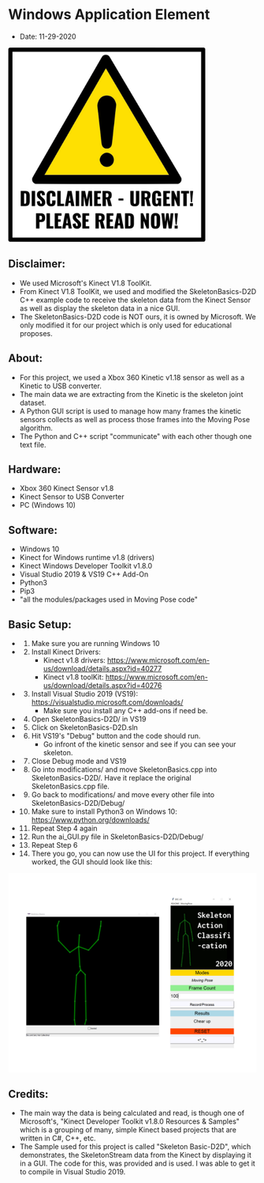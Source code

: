 # Windows Application Element
- Date: 11-29-2020

<img width="400" alt="duprm" src="../../assets/warning1.png">

## Disclaimer:
- We used Microsoft's Kinect V1.8 ToolKit.
- From Kinect V1.8 ToolKit, we used and modified the SkeletonBasics-D2D C++ example code to receive the skeleton data from the Kinect Sensor as well as display the skeleton data in a nice GUI. 
- The SkeletonBasics-D2D code is NOT ours, it is owned by Microsoft. We only modified it for our project which is only used for educational proposes.

## About:
- For this project, we used a Xbox 360 Kinetic v1.18 sensor as well as a Kinetic to USB converter.
- The main data we are extracting from the Kinetic is the skeleton joint dataset.
- A Python GUI script is used to manage how many frames the kinetic sensors collects as well as process those frames into the Moving Pose algorithm.
- The Python and C++ script "communicate" with each other though one text file.

## Hardware:
- Xbox 360 Kinect Sensor v1.8
- Kinect Sensor to USB Converter
- PC (Windows 10)

## Software:
- Windows 10
- Kinect for Windows runtime v1.8 (drivers)
- Kinect Windows Developer Toolkit v1.8.0
- Visual Studio 2019 & VS19 C++ Add-On
- Python3
- Pip3
- "all the modules/packages used in Moving Pose code"

## Basic Setup:
- 1) Make sure you are running Windows 10
- 2) Install Kinect Drivers:
		- Kinect v1.8 drivers: https://www.microsoft.com/en-us/download/details.aspx?id=40277
		- Kinect v1.8 toolKit: https://www.microsoft.com/en-us/download/details.aspx?id=40276
- 3) Install Visual Studio 2019 (VS19):  https://visualstudio.microsoft.com/downloads/
		- Make sure you install any C++ add-ons if need be.
- 4) Open SkeletonBasics-D2D/ in VS19
- 5) Click on SkeletonBasics-D2D.sln
- 6) Hit VS19's "Debug" button and the code should run.
		- Go infront of the kinetic sensor and see if you can see your skeleton.
- 7) Close Debug mode and VS19
- 8) Go into modifications/ and move SkeletonBasics.cpp into SkeletonBasics-D2D/. Have it replace the original SkeletonBasics.cpp file.
- 9) Go back to modifications/ and move every other file into SkeletonBasics-D2D/Debug/
- 10) Make sure to install Python3 on Windows 10: https://www.python.org/downloads/
- 11) Repeat Step 4 again
- 12) Run the ai_GUI.py file in SkeletonBasics-D2D/Debug/
- 13) Repeat Step 6
- 14) There you go, you can now use the UI for this project. If everything worked, the GUI should look like this:
<img width="1075" alt="Capture" src="../../assets/gui_demo.png">

## Credits:
- The main way the data is being calculated and read, is though one of Microsoft's,
"Kinect Developer Toolkit v1.8.0 Resources & Samples" which is a grouping of many,
simple Kinect based projects that are written in C#, C++, etc.
- The Sample used for this project is called "Skeleton Basic-D2D", which demonstrates,
the SkeletonStream data from the Kinect by displaying it in a GUI. The code for this,
was provided and is used. I was able to get it to compile in Visual Studio 2019.





